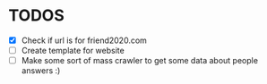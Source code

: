 # TODOS

- [x] Check if url is for friend2020.com
- [ ] Create template for website
- [ ] Make some sort of mass crawler to get some data about people answers :)
